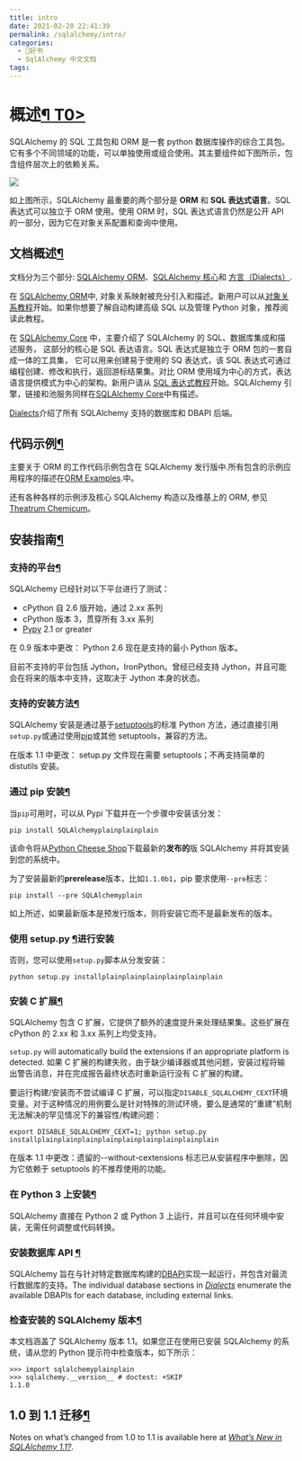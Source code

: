 ```yaml
---
title: intro
date: 2021-02-20 22:41:39
permalink: /sqlalchemy/intro/
categories:
  - 📖好书
  - SqlAlchemy 中文文档
tags:
---
```

概述[¶ T0\>](#overview "Permalink to this headline")
====================================================

SQLAlchemy 的 SQL 工具包和 ORM 是一套 python 数据库操作的综合工具包。它有多个不同领域的功能，可以单独使用或组合使用。其主要组件如下图所示，包含组件层次上的依赖关系。

![](http://sqlalchemy.readthedocs.io/en/latest/_images/sqla_arch_small.png)

如上图所示，SQLAlchemy 最重要的两个部分是 **ORM** 和 **SQL
表达式语言**。SQL 表达式可以独立于 ORM 使用。使用 ORM 时，SQL
表达式语言仍然是公开 API 的一部分，因为它在对象关系配置和查询中使用。

文档概述[¶](#documentation-overview "Permalink to this headline")
-----------------------------------------------------------------

文档分为三个部分: [SQLAlchemy ORM](orm_index.html)、[SQLAlchemy
核心](core_index.html)和 [方言（Dialects）](dialects_index.html).

在 [SQLAlchemy ORM](orm_index.html)中,
对象关系映射被充分引入和描述。新用户可以从[对象关系教程](orm_tutorial.html)开始。如果你想要了解自动构建高级 SQL 以及管理 Python 对象，推荐阅读此教程。

在 [SQLAlchemy Core](core_index.html) 中，主要介绍了 SQLAlchemy 的
SQL、数据库集成和描述服务， 这部分的核心是 SQL 表达语言。SQL
表达式是独立于 ORM 包的一套自成一体的工具集， 它可以用来创建易于使用的
SQ 表达式，该 SQL 表达式可通过编程创建、修改和执行，返回游标结果集。对比
ORM 使用域为中心的方式，表达语言提供模式为中心的架构。新用户请从 [SQL
表达式教程](core_tutorial.html)开始。SQLAlchemy
引擎，链接和池服务同样在[SQLAlchemy Core](core_index.html)中有描述。

[Dialects](dialects_index.html)介绍了所有 SQLAlchemy 支持的数据库和
DBAPI 后端。

代码示例[¶](#code-examples "Permalink to this headline")
--------------------------------------------------------

主要关于 ORM 的工作代码示例包含在 SQLAlchemy 发行版中.所有包含的示例应用程序的描述在[ORM
Examples](orm_examples.html).中。

还有各种各样的示例涉及核心 SQLAlchemy 构造以及维基上的 ORM, 参见[Theatrum
Chemicum](http://www.sqlalchemy.org/trac/wiki/UsageRecipes)。

安装指南[¶](#installation-guide "Permalink to this headline")
-------------------------------------------------------------

### 支持的平台[¶](#supported-platforms "Permalink to this headline")

SQLAlchemy 已经针对以下平台进行了测试：

-   cPython 自 2.6 版开始，通过 2.xx 系列
-   cPython 版本 3，贯穿所有 3.xx 系列
-   [Pypy](http://pypy.org/) 2.1 or greater

在 0.9 版本中更改： Python 2.6 现在是支持的最小 Python 版本。

目前不支持的平台包括 Jython，IronPython。曾经已经支持
Jython，并且可能会在将来的版本中支持，这取决于 Jython 本身的状态。

### 支持的安装方法[¶](#supported-installation-methods "Permalink to this headline")

SQLAlchemy 安装是通过基于[setuptools](http://pypi.python.org/pypi/setuptools/)的标准 Python 方法，通过直接引用`setup.py`或通过使用[pip](http://pypi.python.org/pypi/pip/)或其他 setuptools，兼容的方法。

在版本 1.1 中更改：
setup.py 文件现在需要 setuptools；不再支持简单的 distutils 安装。

### 通过 pip 安装[¶](#install-via-pip "Permalink to this headline")

当`pip`可用时，可以从 Pypi 下载并在一个步骤中安装该分发：

    pip install SQLAlchemyplainplainplain

该命令将从[Python Cheese
Shop](http://pypi.python.org/pypi/SQLAlchemy)下载最新的**发布的**版 SQLAlchemy 并将其安装到您的系统中。

为了安装最新的**prerelease**版本，比如`1.1.0b1`，pip 要求使用`--pre`标志：

    pip install --pre SQLAlchemyplain

如上所述，如果最新版本是预发行版本，则将安装它而不是最新发布的版本。

### 使用 setup.py [¶](#installing-using-setup-py "Permalink to this headline")进行安装

否则，您可以使用`setup.py`脚本从分发安装：

    python setup.py installplainplainplainplainplainplain

### 安装 C 扩展[¶](#installing-the-c-extensions "Permalink to this headline")

SQLAlchemy 包含 C 扩展，它提供了额外的速度提升来处理结果集。这些扩展在 cPython 的 2.xx 和 3.xx 系列上均受支持。

`setup.py` will automatically build the extensions
if an appropriate platform is detected.
如果 C 扩展的构建失败，由于缺少编译器或其他问题，安装过程将输出警告消息，并在完成报告最终状态时重新运行没有 C 扩展的构建。

要运行构建/安装而不尝试编译 C 扩展，可以指定`DISABLE_SQLALCHEMY_CEXT`环境变量。对于这种情况的用例要么是针对特殊的测试环境，要么是通常的“重建”机制无法解决的罕见情况下的兼容性/构建问题：

    export DISABLE_SQLALCHEMY_CEXT=1; python setup.py installplainplainplainplainplainplainplainplainplain

在版本 1.1 中更改：遗留的--without-cextensions 标志已从安装程序中删除，因为它依赖于 setuptools 的不推荐使用的功能。

### 在 Python 3 上安装[¶](#installing-on-python-3 "Permalink to this headline")

SQLAlchemy 直接在 Python 2 或 Python
3 上运行，并且可以在任何环境中安装，无需任何调整或代码转换。

### 安装数据库 API [¶](#installing-a-database-api "Permalink to this headline")

SQLAlchemy 旨在与针对特定数据库构建的[DBAPI](glossary.html#term-dbapi)实现一起运行，并包含对最流行数据库的支持。The
individual database sections in [*Dialects*](dialects_index.html)
enumerate the available DBAPIs for each database, including external
links.

### 检查安装的 SQLAlchemy 版本[¶](#checking-the-installed-sqlalchemy-version "Permalink to this headline")

本文档涵盖了 SQLAlchemy 版本 1.1。如果您正在使用已安装 SQLAlchemy 的系统，请从您的 Python 提示符中检查版本，如下所示：

    >>> import sqlalchemyplainplain
    >>> sqlalchemy.__version__ # doctest: +SKIP
    1.1.0

1.0 到 1.1 迁移[¶](#to-1-1-migration "Permalink to this headline")
---------------------------------------------------------------

Notes on what’s changed from 1.0 to 1.1 is available here at [*What’s
New in SQLAlchemy 1.1?*](changelog_migration_11.html).
